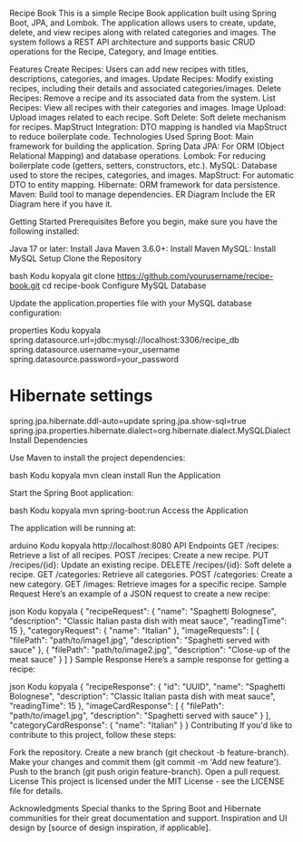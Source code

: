 Recipe Book
This is a simple Recipe Book application built using Spring Boot, JPA, and Lombok. The application allows users to create, update, delete, and view recipes along with related categories and images. The system follows a REST API architecture and supports basic CRUD operations for the Recipe, Category, and Image entities.

Features
Create Recipes: Users can add new recipes with titles, descriptions, categories, and images.
Update Recipes: Modify existing recipes, including their details and associated categories/images.
Delete Recipes: Remove a recipe and its associated data from the system.
List Recipes: View all recipes with their categories and images.
Image Upload: Upload images related to each recipe.
Soft Delete: Soft delete mechanism for recipes.
MapStruct Integration: DTO mapping is handled via MapStruct to reduce boilerplate code.
Technologies Used
Spring Boot: Main framework for building the application.
Spring Data JPA: For ORM (Object Relational Mapping) and database operations.
Lombok: For reducing boilerplate code (getters, setters, constructors, etc.).
MySQL: Database used to store the recipes, categories, and images.
MapStruct: For automatic DTO to entity mapping.
Hibernate: ORM framework for data persistence.
Maven: Build tool to manage dependencies.
ER Diagram
Include the ER Diagram here if you have it.

Getting Started
Prerequisites
Before you begin, make sure you have the following installed:

Java 17 or later: Install Java
Maven 3.6.0+: Install Maven
MySQL: Install MySQL
Setup
Clone the Repository

bash
Kodu kopyala
git clone https://github.com/yourusername/recipe-book.git
cd recipe-book
Configure MySQL Database

Update the application.properties file with your MySQL database configuration:

properties
Kodu kopyala
spring.datasource.url=jdbc:mysql://localhost:3306/recipe_db
spring.datasource.username=your_username
spring.datasource.password=your_password

# Hibernate settings
spring.jpa.hibernate.ddl-auto=update
spring.jpa.show-sql=true
spring.jpa.properties.hibernate.dialect=org.hibernate.dialect.MySQLDialect
Install Dependencies

Use Maven to install the project dependencies:

bash
Kodu kopyala
mvn clean install
Run the Application

Start the Spring Boot application:

bash
Kodu kopyala
mvn spring-boot:run
Access the Application

The application will be running at:

arduino
Kodu kopyala
http://localhost:8080
API Endpoints
GET /recipes: Retrieve a list of all recipes.
POST /recipes: Create a new recipe.
PUT /recipes/{id}: Update an existing recipe.
DELETE /recipes/{id}: Soft delete a recipe.
GET /categories: Retrieve all categories.
POST /categories: Create a new category.
GET /images: Retrieve images for a specific recipe.
Sample Request
Here’s an example of a JSON request to create a new recipe:

json
Kodu kopyala
{
  "recipeRequest": {
    "name": "Spaghetti Bolognese",
    "description": "Classic Italian pasta dish with meat sauce",
    "readingTime": 15
  },
  "categoryRequest": {
    "name": "Italian"
  },
  "imageRequests": [
    {
      "filePath": "path/to/image1.jpg",
      "description": "Spaghetti served with sauce"
    },
    {
      "filePath": "path/to/image2.jpg",
      "description": "Close-up of the meat sauce"
    }
  ]
}
Sample Response
Here’s a sample response for getting a recipe:

json
Kodu kopyala
{
  "recipeResponse": {
    "id": "UUID",
    "name": "Spaghetti Bolognese",
    "description": "Classic Italian pasta dish with meat sauce",
    "readingTime": 15
  },
  "imageCardResponse": [
    {
      "filePath": "path/to/image1.jpg",
      "description": "Spaghetti served with sauce"
    }
  ],
  "categoryCardResponse": {
    "name": "Italian"
  }
}
Contributing
If you'd like to contribute to this project, follow these steps:

Fork the repository.
Create a new branch (git checkout -b feature-branch).
Make your changes and commit them (git commit -m 'Add new feature').
Push to the branch (git push origin feature-branch).
Open a pull request.
License
This project is licensed under the MIT License - see the LICENSE file for details.

Acknowledgments
Special thanks to the Spring Boot and Hibernate communities for their great documentation and support.
Inspiration and UI design by [source of design inspiration, if applicable].
